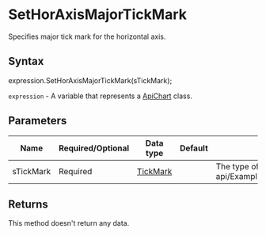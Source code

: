 # SetHorAxisMajorTickMark

Specifies major tick mark for the horizontal axis.

## Syntax

expression.SetHorAxisMajorTickMark(sTickMark);

`expression` - A variable that represents a [ApiChart](../ApiChart.md) class.

## Parameters

| **Name** | **Required/Optional** | **Data type** | **Default** | **Description** |
| ------------- | ------------- | ------------- | ------------- | ------------- |
| sTickMark | Required | [TickMark](../../Enumeration/TickMark.md) |  | The type of tick mark appearance.* @see office-js-api/Examples/{Editor}/ApiChart/Methods/SetHorAxisMajorTickMark.js |

## Returns

This method doesn't return any data.